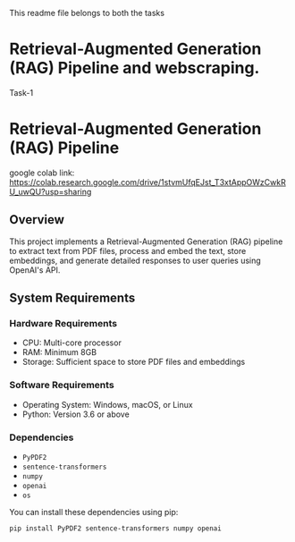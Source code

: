 This readme file belongs to both the tasks

# Retrieval-Augmented Generation (RAG) Pipeline and webscraping.

Task-1

# Retrieval-Augmented Generation (RAG) Pipeline
google colab link: https://colab.research.google.com/drive/1stvmUfqEJst_T3xtAppOWzCwkRU_uwQU?usp=sharing

## Overview
This project implements a Retrieval-Augmented Generation (RAG) pipeline to extract text from PDF files, process and embed the text, store embeddings, and generate detailed responses to user queries using OpenAI's API. 

## System Requirements
### Hardware Requirements
- CPU: Multi-core processor
- RAM: Minimum 8GB
- Storage: Sufficient space to store PDF files and embeddings

### Software Requirements
- Operating System: Windows, macOS, or Linux
- Python: Version 3.6 or above

### Dependencies
- `PyPDF2`
- `sentence-transformers`
- `numpy`
- `openai`
- `os`

You can install these dependencies using pip:
```bash
pip install PyPDF2 sentence-transformers numpy openai


